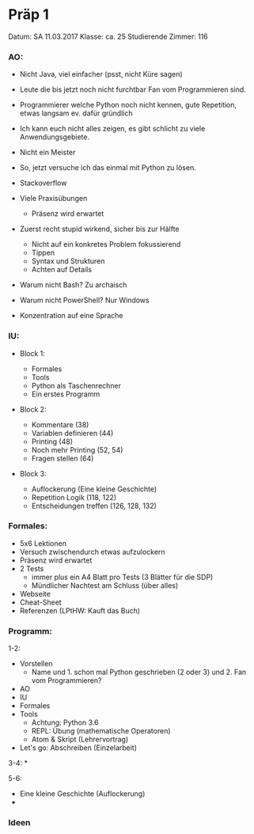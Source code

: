 # Präp 1

Datum: SA 11.03.2017
Klasse: ca. 25 Studierende
Zimmer: 116


### AO:
 - Nicht Java, viel einfacher (psst, nicht Küre sagen)
 - Leute die bis jetzt noch nicht furchtbar Fan vom Programmieren sind.
 - Programmierer welche Python noch nicht kennen, gute Repetition, etwas langsam ev. dafür gründlich
 - Ich kann euch nicht alles zeigen, es gibt schlicht zu viele Anwendungsgebiete.
 - Nicht ein Meister
 - So, jetzt versuche ich das einmal mit Python zu lösen.
 - Stackoverflow
 - Viele Praxisübungen
   * Präsenz wird erwartet
 - Zuerst recht stupid wirkend, sicher bis zur Hälfte
   * Nicht auf ein konkretes Problem fokussierend
   * Tippen
   * Syntax und Strukturen
   * Achten auf Details

 - Warum nicht Bash? Zu archaisch
 - Warum nicht PowerShell? Nur Windows
 - Konzentration auf eine Sprache

### IU:
 - Block 1:
   * Formales
   * Tools
   * Python als Taschenrechner
   * Ein erstes Programm

 - Block 2:
   * Kommentare (38)
   * Variablen definieren (44)
   * Printing (48)
   * Noch mehr Printing (52, 54)
   * Fragen stellen (64)

 - Block 3:
   * Auflockerung (Eine kleine Geschichte)
   * Repetition Logik (118, 122)
   * Entscheidungen treffen (126, 128, 132)


### Formales:
 - 5x6 Lektionen
 - Versuch zwischendurch etwas aufzulockern
 - Präsenz wird erwartet
 - 2 Tests
   * immer plus ein A4 Blatt pro Tests (3 Blätter für die SDP)
   * Mündlicher Nachtest am Schluss (über alles)
 - Webseite
 - Cheat-Sheet
 - Referenzen (LPtHW: Kauft das Buch)

### Programm:

1-2:
 * Vorstellen
   - Name und 1. schon mal Python geschrieben (2 oder 3) und 2. Fan vom Programmieren?
 * AO
 * IU
 * Formales
 * Tools
   - Achtung: Python 3.6
   - REPL: Übung (mathematische Operatoren)
   - Atom & Skript (Lehrervortrag)
 * Let's go: Abschreiben (Einzelarbeit)

3-4:
 *

5-6:
 * Eine kleine Geschichte (Auflockerung)
 *




### Ideen
